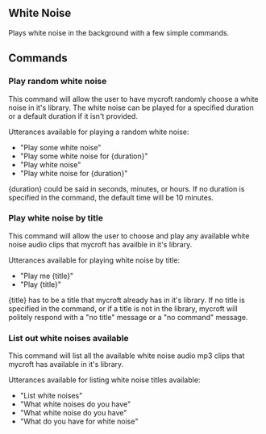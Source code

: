 ## White Noise
Plays white noise in the background with a few simple commands. 

## Commands
### Play random white noise

This command will allow the user to have mycroft randomly choose a white noise in it's library. The white noise can be played for a specified duration or a default duration if it isn't provided.  

Utterances available for playing a random white noise:  

* "Play some white noise"  
* "Play some white noise for {duration}"  
* "Play white noise"  
* "Play white noise for {duration}"  

{duration} could be said in seconds, minutes, or hours. If no duration is specified in the command, the default time will be 10 minutes.  


### Play white noise by title

This command will allow the user to choose and play any available white noise audio clips that mycroft has availble in it's library.  

Utterances available for playing white noise by title:  

* "Play me {title}"   
* "Play {title}"  

{title} has to be a title that mycroft already has in it's library. If no title is specified in the command, or if a title is not in the library, mycroft will politely respond with a "no title" message or a "no command" message.  

### List out white noises available

This command will list all the available white noise audio mp3 clips that mycroft has available in it's library.  

Utterances available for listing white noise titles available:  

* "List white noises"   
* "What white noises do you have"   
* "What white noise do you have"   
* "What do you have for white noise"   
